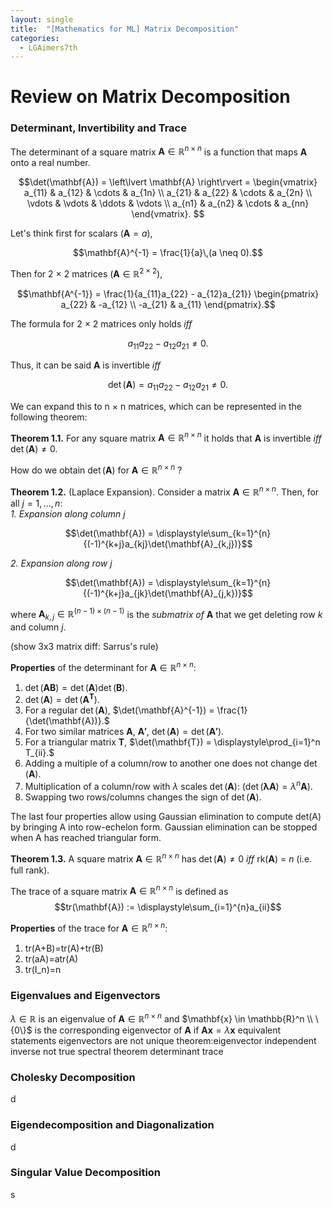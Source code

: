 ```yaml
---
layout: single
title:  "[Mathematics for ML] Matrix Decomposition"
categories:
  - LGAimers7th
---
```


# Review on Matrix Decomposition

### Determinant, Invertibility and Trace
The determinant of a square matrix $\mathbf{A} \in \mathbb{R}^{n \times n}$ is a function that maps $\mathbf{A}$ onto a real number.

$$\det(\mathbf{A}) = \left\lvert \mathbf{A} \right\rvert = 
\begin{vmatrix} 
a_{11} & a_{12} & \cdots & a_{1n} \\
a_{21} & a_{22} & \cdots & a_{2n} \\
\vdots  & \vdots  & \ddots & \vdots  \\
a_{n1} & a_{n2} & \cdots & a_{nn}
\end{vmatrix}.
$$

Let's think first for scalars ($\mathbf{A} = a$), 

$$\mathbf{A}^{-1} = \frac{1}{a}\,(a \neq 0).$$

Then for 2 $\times$ 2 matrices ($\mathbf{A} \in \mathbb{R}^{2 \times 2}$), 

$$\mathbf{A^{-1}} = \frac{1}{a_{11}a_{22} - a_{12}a_{21}} 
\begin{pmatrix} 
a_{22} & -a_{12} \\ 
-a_{21} & a_{11} 
\end{pmatrix}.$$

The formula for 2 $\times$ 2 matrices only holds *iff* 

$$a_{11}a_{22} - a_{12}a_{21} \neq 0.$$

Thus, it can be said $\mathbf{A}$ is invertible *iff* 

$$\det(\mathbf{A}) = a_{11}a_{22} - a_{12}a_{21} \neq 0.$$

We can expand this to n $\times$ n matrices, which can be represented in the following theorem:

**Theorem 1.1.** For any square matrix $\mathbf{A} \in \mathbb{R}^{n \times n}$ it holds that $\mathbf{A}$ is invertible *iff* $\det(\mathbf{A}) \neq 0.$

How do we obtain $\det(\mathbf{A})$ for $\mathbf{A} \in \mathbb{R}^{n \times n}$ ?

**Theorem 1.2.** (Laplace Expansion). Consider a matrix $\mathbf{A} \in \mathbb{R}^{n \times n}$. Then, for all $j = 1,\dots,n$:  
*1. Expansion along column* $j$

$$\det(\mathbf{A}) = \displaystyle\sum_{k=1}^{n}{(-1)^{k+j}a_{kj}\det(\mathbf{A}_{k,j})}$$

*2. Expansion along row* $j$

$$\det(\mathbf{A}) = \displaystyle\sum_{k=1}^{n}{(-1)^{k+j}a_{jk}\det(\mathbf{A}_{j,k})}$$

where $\mathbf{A}_{k,j} \in \mathbb{R}^{(n-1) \times (n-1)}$ is the *submatrix of* $\mathbf{A}$ that we get deleting row $k$ and column $j$.

(show 3x3 matrix diff: Sarrus's rule)

**Properties** of the determinant for $\mathbf{A} \in \mathbb{R}^{n \times n}:$
1. $\det(\mathbf{AB}) = \det(\mathbf{A})\det(\mathbf{B}).$
2. $\det(\mathbf{A}) = \det(\mathbf{A}^\mathbf{T}).$
3. For a regular $\det(\mathbf{A})$, $\det(\mathbf{A}^{-1}) = \frac{1}{\det(\mathbf{A})}.$
4. For two similar matrices $\mathbf{A}$, $\mathbf{A'}$, $\det(\mathbf{A}) = \det(\mathbf{A'}).$
5. For a triangular matrix $\mathbf{T}$, $\det(\mathbf{T}) = \displaystyle\prod_{i=1}^n T_{ii}.$
6. Adding a multiple of a column/row to another one does not change $\det(\mathbf{A}).$
7. Multiplication of a column/row with $\lambda$ scales $\det(\mathbf{A})$: ($\det(\mathbf{\lambda A})={\lambda^n}\mathbf{A}$).
8. Swapping two rows/columns changes the sign of $\det(\mathbf{A}).$

The last four properties allow using Gaussian elimination to compute det(A) by bringing A into row-echelon form. Gaussian elimination can be stopped when A has reached triangular form.

**Theorem 1.3.** A square matrix $\mathbf{A} \in \mathbb{R}^{n \times n}$ has $\det(\mathbf{A}) \neq 0$ *iff* rk($\mathbf{A}$) = $n$ (i.e. full rank).

The trace of a square matrix $\mathbf{A} \in \mathbb{R}^{n \times n}$ is defined as  
$$tr(\mathbf{A}) := \displaystyle\sum_{i=1}^{n}a_{ii}$$


**Properties** of the trace for $\mathbf{A} \in \mathbb{R}^{n \times n}:$
1. tr(A+B)=tr(A)+tr(B)
2. tr(aA)=atr(A)
3. tr(I_n)=n


### Eigenvalues and Eigenvectors

$\lambda \in \mathbb{R}$ is an eigenvalue of $\mathbf{A} \in \mathbb{R}^{n \times n}$ and $\mathbf{x} \in \mathbb{R}^n \\ \{0\}$ is the corresponding eigenvector of $\mathbf{A}$ if $\mathbf{A}\mathbf{x}=\lambda\mathbf{x}$
equivalent statements
eigenvectors are not unique
theorem:eigenvector independent inverse not true
spectral theorem
determinant
trace


### Cholesky Decomposition
d


### Eigendecomposition and Diagonalization
d


### Singular Value Decomposition
s

